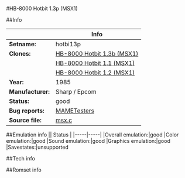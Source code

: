 #HB-8000 Hotbit 1.3p (MSX1)

##Info

||Info|
|-----|-----|
|**Setname:**|hotbi13p
|**Clones:**|[HB-8000 Hotbit 1.3b (MSX1)](hotbi13b.md)
||[HB-8000 Hotbit 1.1 (MSX1)](hotbit11.md)
||[HB-8000 Hotbit 1.2 (MSX1)](hotbit12.md)
|**Year:**|1985
|**Manufacturer:**|Sharp / Epcom
|**Status:**|good
|**Bug reports:**|[MAMETesters](http://mametesters.org/view_all_set.php?type=1&temporary=y&search=msx.c)
|**Source file:**|[msx.c](https://github.com/mamedev/mame/blob/master/src/mess/drivers/msx.c)

##Emulation info
|| Status |
|-----|-----|
|Overall emulation:|good
|Color emulation:|good
|Sound emulation:|good
|Graphics emulation:|good
|Savestates:|unsupported

##Tech info

##Romset info

<!--- START OF EDITED COMMENT DO NOT TOUCH TEXT ABOVE-->
